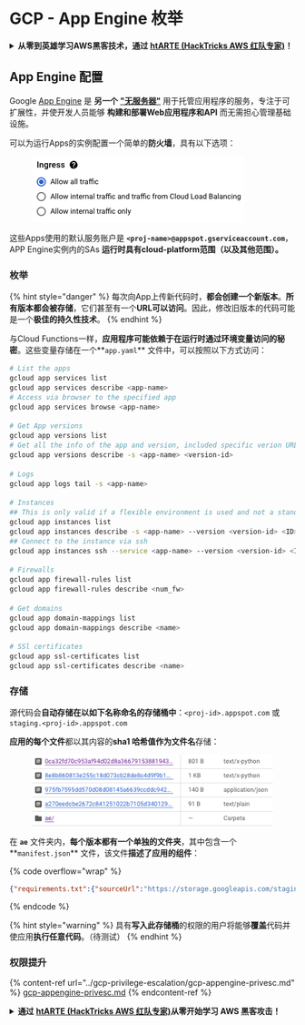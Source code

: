 # GCP - App Engine 枚举

<details>

<summary><strong>从零到英雄学习AWS黑客技术，通过</strong> <a href="https://training.hacktricks.xyz/courses/arte"><strong>htARTE (HackTricks AWS 红队专家)</strong></a><strong>！</strong></summary>

支持HackTricks的其他方式：

* 如果您想在 **HackTricks中看到您的公司广告** 或 **下载HackTricks的PDF**，请查看[**订阅计划**](https://github.com/sponsors/carlospolop)！
* 获取[**官方PEASS & HackTricks商品**](https://peass.creator-spring.com)
* 发现[**PEASS家族**](https://opensea.io/collection/the-peass-family)，我们独家的[**NFTs系列**](https://opensea.io/collection/the-peass-family)
* **加入** 💬 [**Discord群组**](https://discord.gg/hRep4RUj7f) 或 [**telegram群组**](https://t.me/peass) 或在 **Twitter** 🐦 上**关注**我 [**@carlospolopm**](https://twitter.com/carlospolopm)**。**
* **通过向** [**HackTricks**](https://github.com/carlospolop/hacktricks) 和 [**HackTricks Cloud**](https://github.com/carlospolop/hacktricks-cloud) github仓库提交PR来分享您的黑客技巧。

</details>

## App Engine 配置 <a href="#reviewing-app-engine-configurations" id="reviewing-app-engine-configurations"></a>

Google [App Engine](https://cloud.google.com/appengine/) 是 **另一个** [**"无服务器"**](https://about.gitlab.com/topics/serverless/) 用于托管应用程序的服务，专注于可扩展性，并使开发人员能够 **构建和部署Web应用程序和API** 而无需担心管理基础设施。

可以为运行Apps的实例配置一个简单的**防火墙**，具有以下选项：

<figure><img src="../../../.gitbook/assets/image (3) (1) (2).png" alt=""><figcaption></figcaption></figure>

这些Apps使用的默认服务账户是 **`<proj-name>@appspot.gserviceaccount.com`**，APP Engine实例内的SAs **运行时具有cloud-platform范围（以及其他范围）。**

### 枚举

{% hint style="danger" %}
每次向App上传新代码时，**都会创建一个新版本**。**所有版本都会被存储**，它们甚至有一个**URL可以访问**。因此，修改旧版本的代码可能是一个**极佳的持久性技术**。
{% endhint %}

与Cloud Functions一样，**应用程序可能依赖于在运行时通过环境变量访问的秘密**。这些变量存储在一个**`app.yaml`** 文件中，可以按照以下方式访问：
```bash
# List the apps
gcloud app services list
gcloud app services describe <app-name>
# Access via browser to the specified app
gcloud app services browse <app-name>

# Get App versions
gcloud app versions list
# Get all the info of the app and version, included specific verion URL and the env
gcloud app versions describe -s <app-name> <version-id>

# Logs
gcloud app logs tail -s <app-name>

# Instances
## This is only valid if a flexible environment is used and not a standard one
gcloud app instances list
gcloud app instances describe -s <app-name> --version <version-id> <ID>
## Connect to the instance via ssh
gcloud app instances ssh --service <app-name> --version <version-id> <ID>

# Firewalls
gcloud app firewall-rules list
gcloud app firewall-rules describe <num_fw>

# Get domains
gcloud app domain-mappings list
gcloud app domain-mappings describe <name>

# SSl certificates
gcloud app ssl-certificates list
gcloud app ssl-certificates describe <name>
```
### 存储

源代码会**自动存储在以如下名称命名的存储桶中**：`<proj-id>.appspot.com` 或 `staging.<proj-id>.appspot.com`

**应用的每个文件**都以其内容的**sha1 哈希值作为文件名**存储：

<figure><img src="../../../.gitbook/assets/image (4) (6).png" alt=""><figcaption></figcaption></figure>

在 **`ae`** 文件夹内，**每个版本都有一个单独的文件夹**，其中包含一个**`manifest.json`** 文件，该文件**描述了应用的组件**：

{% code overflow="wrap" %}
```json
{"requirements.txt":{"sourceUrl":"https://storage.googleapis.com/staging.onboarding-host-98efbf97812843.appspot.com/a270eedcbe2672c841251022b7105d340129d108","sha1Sum":"a270eedc_be2672c8_41251022_b7105d34_0129d108"},"main_test.py":{"sourceUrl":"https://storage.googleapis.com/staging.onboarding-host-98efbf97812843.appspot.com/0ca32fd70c953af94d02d8a36679153881943f32","sha1Sum":"0ca32fd7_0c953af9_4d02d8a ...
```
{% endcode %}

{% hint style="warning" %}
具有**写入此存储桶**的权限的用户将能够**覆盖**代码并使应用**执行任意代码**。（待测试）
{% endhint %}

### 权限提升

{% content-ref url="../gcp-privilege-escalation/gcp-appengine-privesc.md" %}
[gcp-appengine-privesc.md](../gcp-privilege-escalation/gcp-appengine-privesc.md)
{% endcontent-ref %}

<details>

<summary><strong>通过</strong> <a href="https://training.hacktricks.xyz/courses/arte"><strong>htARTE (HackTricks AWS 红队专家)</strong></a><strong>从零开始学习 AWS 黑客攻击！</strong></summary>

支持 HackTricks 的其他方式：

* 如果您希望在 HackTricks 中看到您的**公司广告**或**下载 HackTricks 的 PDF**，请查看[**订阅计划**](https://github.com/sponsors/carlospolop)！
* 获取[**官方 PEASS & HackTricks 商品**](https://peass.creator-spring.com)
* 探索[**PEASS 家族**](https://opensea.io/collection/the-peass-family)，我们独家的[**NFT 集合**](https://opensea.io/collection/the-peass-family)
* **加入** 💬 [**Discord 群组**](https://discord.gg/hRep4RUj7f) 或 [**telegram 群组**](https://t.me/peass) 或在 **Twitter** 🐦 上**关注**我 [**@carlospolopm**](https://twitter.com/carlospolopm)**。**
* **通过向** [**HackTricks**](https://github.com/carlospolop/hacktricks) 和 [**HackTricks Cloud**](https://github.com/carlospolop/hacktricks-cloud) github 仓库提交 PR 来**分享您的黑客技巧。

</details>
